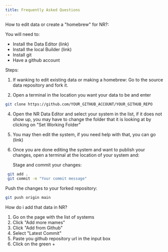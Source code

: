 ```yaml
---
title: Frequently Asked Questions
---
```



How to edit data or create a "homebrew" for NR?:

You will need to: 
-  Install the Data Editor (link)
-  Install the local Builder (link)
-  Install git
-  Have a github account

Steps:
  1. If wanking to edit existing data or making a homebrew:
      Go to the source data repository and fork it.

  2.  Open a terminal in the location you want your data to be and enter
```bash
git clone https://github.com/YOUR_GITHUB_ACCOUNT/YOUR_GITHUB_REPO
```
  4. Open the NR Data Editor and select your system in the list, if it does not show up, you may have to change the folder that it is looking at by clicking on "Set Working Folder"

  5. You may then edit the system, if you need help with that, you can go (link)

  6. Once you are done editing the system and want to publish your changes, open a terminal at the location of your system and:

     Stage and commit your changes:
```bash
 git add .
 git commit -m "Your commit message"
```
    
Push the changes to your forked repository:
```bash
git push origin main
```


How do i add that data in NR?
1. Go on the page with the list of systems
2. Click "Add more mames"
3. Click "Add from Github"
4. Select "Latest Commit"
5. Paste you github repository url in the input box
6. Click on the green +
